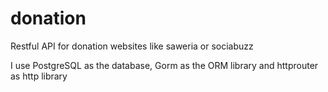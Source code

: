 # donation
Restful API for donation websites like saweria or sociabuzz

I use PostgreSQL as the database, Gorm as the ORM library and httprouter as http library
